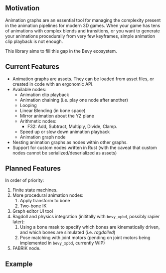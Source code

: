 ## Motivation

Animation graphs are an essential tool for managing the complexity present in
the animation pipelines for modern 3D games. When your game has tens of
animations with complex blends and transitions, or you want to generate
your animations procedurally from very few keyframes, simple animation
clip playback is not enough.

This library aims to fill this gap in the Bevy ecosystem.

## Current Features

- Animation graphs are assets. They can be loaded from asset files, or created in code with an ergonomic API.
- Available nodes:
  - Animation clip playback
  - Animation chaining (i.e. play one node after another)
  - Looping
  - Linear Blending (in bone space)
  - Mirror animation about the YZ plane
  - Arithmetic nodes:
    - F32: Add, Subtract, Multiply, Divide, Clamp.
  - Speed up or slow down animation playback
  - Animation graph node
- Nesting animation graphs as nodes within other graphs.
- Support for custom nodes written in Rust (with the caveat that custom nodes cannot be serialized/deserialized as assets)

## Planned Features

In order of priority:
1. Finite state machines.
1. More procedural animation nodes:
    1. Apply transform to bone
    2. Two-bone IK
1. Graph editor UI tool
2. Ragdoll and physics integration (inititally with `bevy_xpbd`, possibly rapier later):
    1. Using a bone mask to specify which bones are kinematically driven, and which bones are simulated (i.e. *ragdolled*)
    2. Pose matching with joint motors (pending on joint motors being implemented in `bevy_xpbd`, currently WIP)
3. FABRIK node.

## Example
